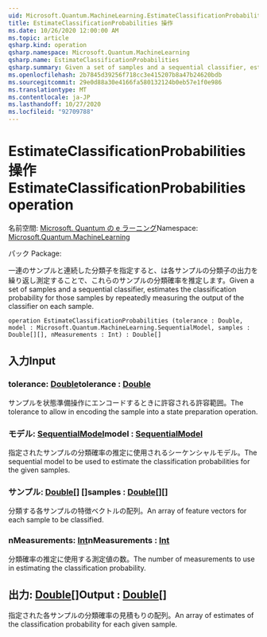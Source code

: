 ```yaml
---
uid: Microsoft.Quantum.MachineLearning.EstimateClassificationProbabilities
title: EstimateClassificationProbabilities 操作
ms.date: 10/26/2020 12:00:00 AM
ms.topic: article
qsharp.kind: operation
qsharp.namespace: Microsoft.Quantum.MachineLearning
qsharp.name: EstimateClassificationProbabilities
qsharp.summary: Given a set of samples and a sequential classifier, estimates the classification probability for those samples by repeatedly measuring the output of the classifier on each sample.
ms.openlocfilehash: 2b7845d39256f718cc3e415207b8a47b24620bdb
ms.sourcegitcommit: 29e0d88a30e4166fa580132124b0eb57e1f0e986
ms.translationtype: MT
ms.contentlocale: ja-JP
ms.lasthandoff: 10/27/2020
ms.locfileid: "92709788"
---
```

# <a name="estimateclassificationprobabilities-operation"></a><span data-ttu-id="84a4b-102">EstimateClassificationProbabilities 操作</span><span class="sxs-lookup"><span data-stu-id="84a4b-102">EstimateClassificationProbabilities operation</span></span>

<span data-ttu-id="84a4b-103">名前空間: [Microsoft. Quantum の e ラーニング](xref:Microsoft.Quantum.MachineLearning)</span><span class="sxs-lookup"><span data-stu-id="84a4b-103">Namespace: [Microsoft.Quantum.MachineLearning](xref:Microsoft.Quantum.MachineLearning)</span></span>

<span data-ttu-id="84a4b-104">パック [](https://nuget.org/packages/)</span><span class="sxs-lookup"><span data-stu-id="84a4b-104">Package: [](https://nuget.org/packages/)</span></span>


<span data-ttu-id="84a4b-105">一連のサンプルと連続した分類子を指定すると、は各サンプルの分類子の出力を繰り返し測定することで、これらのサンプルの分類確率を推定します。</span><span class="sxs-lookup"><span data-stu-id="84a4b-105">Given a set of samples and a sequential classifier, estimates the classification probability for those samples by repeatedly measuring the output of the classifier on each sample.</span></span>

```qsharp
operation EstimateClassificationProbabilities (tolerance : Double, model : Microsoft.Quantum.MachineLearning.SequentialModel, samples : Double[][], nMeasurements : Int) : Double[]
```


## <a name="input"></a><span data-ttu-id="84a4b-106">入力</span><span class="sxs-lookup"><span data-stu-id="84a4b-106">Input</span></span>

### <a name="tolerance--double"></a><span data-ttu-id="84a4b-107">tolerance: [Double](xref:microsoft.quantum.lang-ref.double)</span><span class="sxs-lookup"><span data-stu-id="84a4b-107">tolerance : [Double](xref:microsoft.quantum.lang-ref.double)</span></span>

<span data-ttu-id="84a4b-108">サンプルを状態準備操作にエンコードするときに許容される許容範囲。</span><span class="sxs-lookup"><span data-stu-id="84a4b-108">The tolerance to allow in encoding the sample into a state preparation operation.</span></span>


### <a name="model--sequentialmodel"></a><span data-ttu-id="84a4b-109">モデル: [SequentialModel](xref:Microsoft.Quantum.MachineLearning.SequentialModel)</span><span class="sxs-lookup"><span data-stu-id="84a4b-109">model : [SequentialModel](xref:Microsoft.Quantum.MachineLearning.SequentialModel)</span></span>

<span data-ttu-id="84a4b-110">指定されたサンプルの分類確率の推定に使用されるシーケンシャルモデル。</span><span class="sxs-lookup"><span data-stu-id="84a4b-110">The sequential model to be used to estimate the classification probabilities for the given samples.</span></span>


### <a name="samples--double"></a><span data-ttu-id="84a4b-111">サンプル: [Double](xref:microsoft.quantum.lang-ref.double)[] []</span><span class="sxs-lookup"><span data-stu-id="84a4b-111">samples : [Double](xref:microsoft.quantum.lang-ref.double)[][]</span></span>

<span data-ttu-id="84a4b-112">分類する各サンプルの特徴ベクトルの配列。</span><span class="sxs-lookup"><span data-stu-id="84a4b-112">An array of feature vectors for each sample to be classified.</span></span>


### <a name="nmeasurements--int"></a><span data-ttu-id="84a4b-113">nMeasurements: [Int](xref:microsoft.quantum.lang-ref.int)</span><span class="sxs-lookup"><span data-stu-id="84a4b-113">nMeasurements : [Int](xref:microsoft.quantum.lang-ref.int)</span></span>

<span data-ttu-id="84a4b-114">分類確率の推定に使用する測定値の数。</span><span class="sxs-lookup"><span data-stu-id="84a4b-114">The number of measurements to use in estimating the classification probability.</span></span>



## <a name="output--double"></a><span data-ttu-id="84a4b-115">出力: [Double](xref:microsoft.quantum.lang-ref.double)[]</span><span class="sxs-lookup"><span data-stu-id="84a4b-115">Output : [Double](xref:microsoft.quantum.lang-ref.double)[]</span></span>

<span data-ttu-id="84a4b-116">指定された各サンプルの分類確率の見積もりの配列。</span><span class="sxs-lookup"><span data-stu-id="84a4b-116">An array of estimates of the classification probability for each given sample.</span></span>
